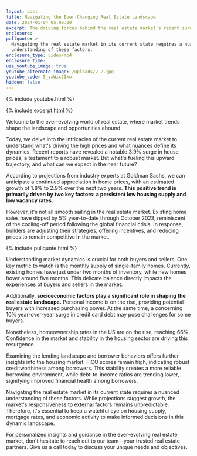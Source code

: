 ```yaml
---
layout: post
title: Navigating the Ever-Changing Real Estate Landscape
date: 2024-01-04 05:00:00
excerpt: The driving forces behind the real estate market’s recent surge in prices.
enclosure:
pullquote: >-
  Navigating the real estate market in its current state requires a nuanced
  understanding of these factors.
enclosure_type: video/mp4
enclosure_time:
use_youtube_image: true
youtube_alternate_image: /uploads/2-2.jpg
youtube_code: S_vxWic2Ixo
hidden: false
---
```

{% include youtube.html %}

{% include excerpt.html %}

Welcome to the ever-evolving world of real estate, where market trends shape the landscape and opportunities abound.

Today, we delve into the intricacies of the current real estate market to understand what's driving the high prices and what nuances define its dynamics. Recent reports have revealed a notable 3.9% surge in house prices, a testament to a robust market. But what's fueling this upward trajectory, and what can we expect in the near future?

According to projections from industry experts at Goldman Sachs, we can anticipate a continued appreciation in home prices, with an estimated growth of 1.8% to 2.9% over the next two years. **This positive trend is primarily driven by two key factors: a persistent low housing supply and low vacancy rates.**

However, it's not all smooth sailing in the real estate market. Existing home sales have dipped by 5% year-to-date through October 2023, reminiscent of the cooling-off period following the global financial crisis. In response, builders are adjusting their strategies, offering incentives, and reducing prices to remain competitive in the market.

{% include pullquote.html %}

Understanding market dynamics is crucial for both buyers and sellers. One key metric to watch is the monthly supply of single-family homes. Currently, existing homes have just under two months of inventory, while new homes hover around five months. This delicate balance directly impacts the experiences of buyers and sellers in the market.

Additionally, **socioeconomic factors play a significant role in shaping the real estate landscape.** Personal income is on the rise, providing potential buyers with increased purchasing power. At the same time, a concerning 10% year-over-year surge in credit card debt may pose challenges for some buyers.

Nonetheless, homeownership rates in the US are on the rise, reaching 66%. Confidence in the market and stability in the housing sector are driving this resurgence.

Examining the lending landscape and borrower behaviors offers further insights into the housing market. FICO scores remain high, indicating robust creditworthiness among borrowers. This stability creates a more reliable borrowing environment, while debt-to-income ratios are trending lower, signifying improved financial health among borrowers.

Navigating the real estate market in its current state requires a nuanced understanding of these factors. While projections suggest growth, the market's responsiveness to external factors remains unpredictable. Therefore, it's essential to keep a watchful eye on housing supply, mortgage rates, and economic activity to make informed decisions in this dynamic landscape.

For personalized insights and guidance in the ever-evolving real estate market, don't hesitate to reach out to our team—your trusted real estate partners. Give us a call today to discuss your unique needs and objectives.
